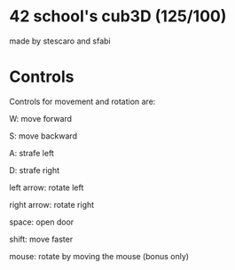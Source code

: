 # 42 school's cub3D (125/100)
made by stescaro and sfabi

# Controls
Controls for movement and rotation are:

W: move forward

S: move backward

A: strafe left

D: strafe right

left arrow: rotate left

right arrow: rotate right

space: open door

shift: move faster

mouse: rotate by moving the mouse (bonus only)
